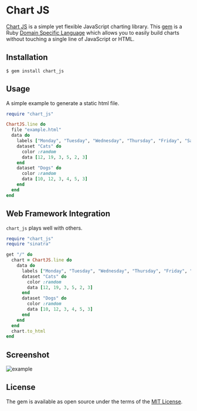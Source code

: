 # Chart JS

[Chart JS](http://www.chartjs.org/) is a simple yet flexible JavaScript charting library. This [gem](https://rubygems.org/) is a Ruby [Domain Specific Language](https://en.wikipedia.org/wiki/Domain-specific_language) which allows you to easily build charts without touching a single line of JavaScript or HTML.

## Installation

    $ gem install chart_js

## Usage

A simple example to generate a static html file.

```ruby
require "chart_js"

ChartJS.line do
  file "example.html"
  data do
    labels ["Monday", "Tuesday", "Wednesday", "Thursday", "Friday", "Saturday"]
    dataset "Cats" do
      color :random
      data [12, 19, 3, 5, 2, 3]
    end 
    dataset "Dogs" do
      color :random
      data [10, 12, 3, 4, 5, 3]
    end 
  end
end
```

## Web Framework Integration

`chart_js` plays well with others.

```ruby
require "chart_js"
require "sinatra"

get "/" do
  chart = ChartJS.line do
    data do
      labels ["Monday", "Tuesday", "Wednesday", "Thursday", "Friday", "Saturday"]
      dataset "Cats" do
        color :random
        data [12, 19, 3, 5, 2, 3]
      end 
      dataset "Dogs" do
        color :random
        data [10, 12, 3, 4, 5, 3]
      end 
    end
  end
  chart.to_html
end
```

## Screenshot

![example](https://i.imgur.com/kFl4efW.png)

## License

The gem is available as open source under the terms of the [MIT License](http://opensource.org/licenses/MIT).

